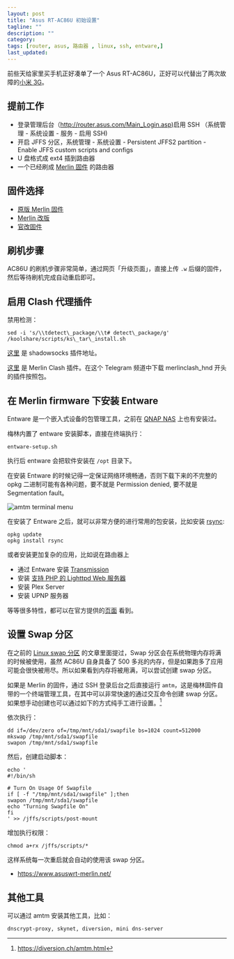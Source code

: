 ```yaml
---
layout: post
title: "Asus RT-AC86U 初始设置"
tagline: ""
description: ""
category:
tags: [router, asus, 路由器 , linux, ssh, entware,]
last_updated:
---
```


前些天给家里买手机正好凑单了一个 Asus RT-AC86U，正好可以代替出了两次故障的[小米 3G](/post/2020/04/mi-wifi-3g.html)。

## 提前工作

- 登录管理后台（<http://router.asus.com/Main_Login.asp>)启用 SSH （系统管理 - 系统设置 - 服务 - 启用 SSH)
- 开启 JFFS 分区，系统管理 - 系统设置 - Persistent JFFS2 partition - Enable JFFS custom scripts and configs
- U 盘格式成 ext4 插到路由器
- 一个已经刷成 [Merlin 固件](https://www.asuswrt-merlin.net/) 的路由器

## 固件选择

- [原版 Merlin 固件](https://www.asuswrt-merlin.net/download)
- [Merlin 改版](http://koolshare.cn/thread-127878-1-1.html)
- [官改固件](https://koolshare.cn/thread-139965-1-1.html)

## 刷机步骤
AC86U 的刷机步骤非常简单，通过网页「升级页面」，直接上传 `.w` 后缀的固件，然后等待刷机完成自动重启即可。

## 启用 Clash 代理插件

禁用检测：

    sed -i 's/\\tdetect\_package/\\t# detect\_package/g' /koolshare/scripts/ks\_tar\_install.sh
    
[这里](https://github.com/hq450/fancyss) 是 shadowsocks 插件地址。

[这里](https://t.me/s/merlinclashcat) 是 Merlin Clash 插件。在这个 Telegram 频道中下载 merlinclash_hnd 开头的插件按照包。

## 在 Merlin firmware 下安装 Entware
Entware 是一个嵌入式设备的包管理工具，之前在 [QNAP NAS](/post/2019/05/entware-ng-usage.html) 上也有安装过。

梅林内置了 entware 安装脚本，直接在终端执行：

	entware-setup.sh

执行后 entware 会把软件安装在 `/opt` 目录下。

在安装 Entware 的时候记得一定保证网络环境畅通，否则下载下来的不完整的 opkg 二进制可能有各种问题，要不就是 Permission denied, 要不就是 Segmentation fault。

![amtm terminal menu](/assets/asus-rt-ac86u-merlin-amtm-terminal-menu.png)

在安装了 Entware 之后，就可以非常方便的进行常用的包安装，比如安装 [rsync](/post/2017/07/rsync-introduction.html):

	opkg update
	opkg install rsync

或者安装更加复杂的应用，比如说在路由器上

- 通过 Entware 安装 [Transmission](https://github.com/RMerl/asuswrt-merlin.ng/wiki/Installing-Transmission-through-Entware)
- 安装 [支持 PHP 的 Lighttpd Web 服务器](https://github.com/RMerl/asuswrt-merlin.ng/wiki/Lighttpd-web-server-with-PHP-support-through-Entware)
- 安装 Plex Server
- 安装 UPNP 服务器

等等很多特性，都可以在官方提供的[页面](https://github.com/RMerl/asuswrt-merlin.ng/wiki) 看到。

## 设置 Swap 分区
在之前的 [Linux swap 分区](/post/2018/04/linux-swap-partition.html) 的文章里面提过，Swap 分区会在系统物理内存将满的时候被使用，虽然 AC86U 自身具备了 500 多兆的内存，但是如果跑多了应用可能会很快被用尽。所以如果看到内存将被用满，可以尝试创建 swap 分区。

如果是 Merlin 的固件，通过 SSH 登录后台之后直接运行 `amtm`，这是梅林固件自带的一个终端管理工具，在其中可以非常快速的通过交互命令创建 swap 分区。如果想手动创建也可以通过如下的方式纯手工进行设置。[^amtm]

[^amtm]: <https://diversion.ch/amtm.html>

依次执行：

	dd if=/dev/zero of=/tmp/mnt/sda1/swapfile bs=1024 count=512000
	mkswap /tmp/mnt/sda1/swapfile
	swapon /tmp/mnt/sda1/swapfile

然后，创建启动脚本：

```
echo '
#!/bin/sh

# Turn On Usage Of Swapfile
if [ -f "/tmp/mnt/sda1/swapfile" ];then
swapon /tmp/mnt/sda1/swapfile
echo "Turning Swapfile On"
fi
' >> /jffs/scripts/post-mount
```

增加执行权限：

	chmod a+rx /jffs/scripts/*

这样系统每一次重启就会自动的使用该 swap 分区。
- <https://www.asuswrt-merlin.net/>

## 其他工具
可以通过 amtm 安装其他工具，比如：

	dnscrypt-proxy, skynet, diversion, mini dns-server


